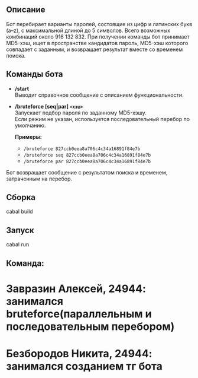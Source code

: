 ## Описание

Бот перебирает варианты паролей, состоящие из цифр и латинских букв (a–z), с максимальной длиной до 5 символов. Всего возможных комбинаций около 916 132 832. При получении команды бот принимает MD5-хэш, ищет в пространстве кандидатов пароль, MD5-хэш которого совпадает с заданным, и возвращает результат вместе со временем поиска.

## Команды бота

- **/start**  
  Выводит справочное сообщение с описанием функциональности.

- **/bruteforce [seq|par] `<хэш>`**  
  Запускает подбор пароля по заданному MD5-хэшу.  
  Если режим не указан, используется последовательный перебор по умолчанию.

  **Примеры:**
  - `/bruteforce 827ccb0eea8a706c4c34a16891f84e7b`
  - `/bruteforce seq 827ccb0eea8a706c4c34a16891f84e7b`
  - `/bruteforce par 827ccb0eea8a706c4c34a16891f84e7b`

Бот возвращает сообщение с результатом поиска и временем, затраченным на перебор.

## Сборка

cabal build

## Запуск

cabal run

## Команда: 
# Завразин Алексей, 24944: занимался bruteforce(параллельным и последовательным перебором)
# Безбородов Никита, 24944: занимался созданием тг бота